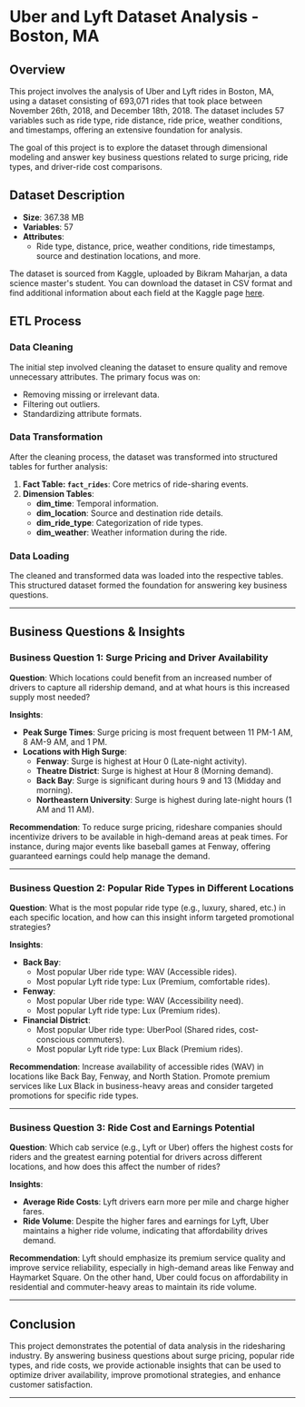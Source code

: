 # Uber and Lyft Dataset Analysis - Boston, MA

## Overview

This project involves the analysis of Uber and Lyft rides in Boston, MA, using a dataset consisting of 693,071 rides that took place between November 26th, 2018, and December 18th, 2018. The dataset includes 57 variables such as ride type, ride distance, ride price, weather conditions, and timestamps, offering an extensive foundation for analysis.

The goal of this project is to explore the dataset through dimensional modeling and answer key business questions related to surge pricing, ride types, and driver-ride cost comparisons.

## Dataset Description

- **Size**: 367.38 MB
- **Variables**: 57
- **Attributes**:
  - Ride type, distance, price, weather conditions, ride timestamps, source and destination locations, and more.
  
The dataset is sourced from Kaggle, uploaded by Bikram Maharjan, a data science master's student. You can download the dataset in CSV format and find additional information about each field at the Kaggle page [here](https://www.kaggle.com/datasets/brllrb/uber-and-lyft-dataset-boston-ma).

## ETL Process

### Data Cleaning

The initial step involved cleaning the dataset to ensure quality and remove unnecessary attributes. The primary focus was on:
- Removing missing or irrelevant data.
- Filtering out outliers.
- Standardizing attribute formats.

### Data Transformation

After the cleaning process, the dataset was transformed into structured tables for further analysis:
1. **Fact Table: `fact_rides`**: Core metrics of ride-sharing events.
2. **Dimension Tables**:
   - **dim_time**: Temporal information.
   - **dim_location**: Source and destination ride details.
   - **dim_ride_type**: Categorization of ride types.
   - **dim_weather**: Weather information during the ride.

### Data Loading

The cleaned and transformed data was loaded into the respective tables. This structured dataset formed the foundation for answering key business questions.

---

## Business Questions & Insights

### Business Question 1: Surge Pricing and Driver Availability

**Question**: Which locations could benefit from an increased number of drivers to capture all ridership demand, and at what hours is this increased supply most needed?

**Insights**:
- **Peak Surge Times**: Surge pricing is most frequent between 11 PM-1 AM, 8 AM-9 AM, and 1 PM.
- **Locations with High Surge**:
  - **Fenway**: Surge is highest at Hour 0 (Late-night activity).
  - **Theatre District**: Surge is highest at Hour 8 (Morning demand).
  - **Back Bay**: Surge is significant during hours 9 and 13 (Midday and morning).
  - **Northeastern University**: Surge is highest during late-night hours (1 AM and 11 AM).

**Recommendation**: To reduce surge pricing, rideshare companies should incentivize drivers to be available in high-demand areas at peak times. For instance, during major events like baseball games at Fenway, offering guaranteed earnings could help manage the demand.

---

### Business Question 2: Popular Ride Types in Different Locations

**Question**: What is the most popular ride type (e.g., luxury, shared, etc.) in each specific location, and how can this insight inform targeted promotional strategies?

**Insights**:
- **Back Bay**: 
  - Most popular Uber ride type: WAV (Accessible rides).
  - Most popular Lyft ride type: Lux (Premium, comfortable rides).
- **Fenway**: 
  - Most popular Uber ride type: WAV (Accessibility need).
  - Most popular Lyft ride type: Lux (Premium rides).
- **Financial District**:
  - Most popular Uber ride type: UberPool (Shared rides, cost-conscious commuters).
  - Most popular Lyft ride type: Lux Black (Premium rides).
  
**Recommendation**: Increase availability of accessible rides (WAV) in locations like Back Bay, Fenway, and North Station. Promote premium services like Lux Black in business-heavy areas and consider targeted promotions for specific ride types.

---

### Business Question 3: Ride Cost and Earnings Potential

**Question**: Which cab service (e.g., Lyft or Uber) offers the highest costs for riders and the greatest earning potential for drivers across different locations, and how does this affect the number of rides?

**Insights**:
- **Average Ride Costs**: Lyft drivers earn more per mile and charge higher fares.
- **Ride Volume**: Despite the higher fares and earnings for Lyft, Uber maintains a higher ride volume, indicating that affordability drives demand.
  
**Recommendation**: Lyft should emphasize its premium service quality and improve service reliability, especially in high-demand areas like Fenway and Haymarket Square. On the other hand, Uber could focus on affordability in residential and commuter-heavy areas to maintain its ride volume.

---

## Conclusion

This project demonstrates the potential of data analysis in the ridesharing industry. By answering business questions about surge pricing, popular ride types, and ride costs, we provide actionable insights that can be used to optimize driver availability, improve promotional strategies, and enhance customer satisfaction.

---
